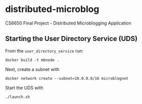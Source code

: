 # distributed-microblog
CS6650 Final Project - Distributed Microblogging Application



## Starting the User Directory Service (UDS)

From the `user_directory_service` run:
```shell script
docker build -t mbnode .
```

Next, create a subnet with
```shell script
docker network create --subnet=10.0.0.0/16 microblognet
```

Start the UDS with
```shell script
./launch.sh
```
